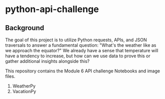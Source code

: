 # python-api-challenge

## Background
The goal of this project is to utilize Python requests, APIs, and JSON traversals to answer a fundamental question: "What's the weather like as we approach the equator?" We already have a sense that temperature will have a tendency to increase, but how can we use data to prove this or gather additional insights alongside this?















This repository contains the Module 6 API challenge Notebooks and image files.
1) WeatherPy
2) VacationPy
